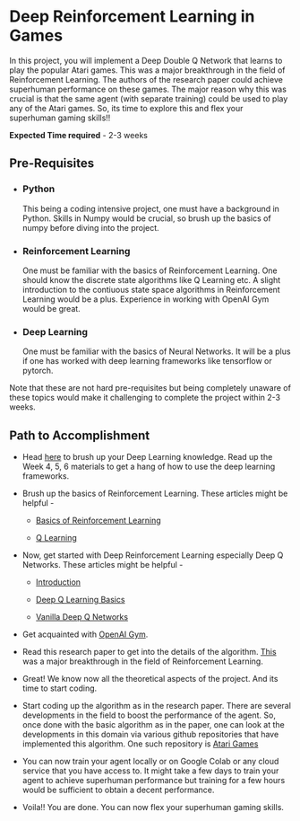 # Deep Reinforcement Learning in Games

In this project, you will implement a Deep Double Q Network that learns to play the popular Atari games. This was a major breakthrough in the field of Reinforcement Learning. 
The authors of the research paper could achieve superhuman performance on these games. The major reason why this was crucial is that the same agent (with separate training)
could be used to play any of the Atari games. So, its time to explore this and flex your superhuman gaming skills!!

**Expected Time required** - 2-3 weeks

## Pre-Requisites

- ### Python

  This being a coding intensive project, one must have a background in Python. Skills in Numpy would be crucial, so brush up the basics of numpy before diving into the project.

- ### Reinforcement Learning

  One must be familiar with the basics of Reinforcement Learning. One should know the discrete state algorithms like Q Learning etc. A slight introduction to the contiuous state 
space algorithms in Reinforcement Learning would be a plus. Experience in working with OpenAI Gym would be great.

- ### Deep Learning

  One must be familiar with the basics of Neural Networks. It will be a plus if one has worked with deep learning frameworks like tensorflow or pytorch.

Note that these are not hard pre-requisites but being completely unaware of these topics would make it challenging to complete the project within 2-3 weeks.  

## Path to Accomplishment

* Head [here](https://github.com/wncc/learners-space/tree/master/Machine%20Learning) to brush up your Deep Learning knowledge. Read up the Week 4, 5, 6 materials to 
get a hang of how to use the deep learning frameworks. 

* Brush up the basics of Reinforcement Learning. These articles might be helpful - 
  * [Basics of Reinforcement Learning](https://medium.com/@SmartLabAI/reinforcement-learning-algorithms-an-intuitive-overview-904e2dff5bbc)

  * [Q Learning](https://towardsdatascience.com/simple-reinforcement-learning-q-learning-fcddc4b6fe56#:~:text=Q%2Dlearning%20is%20an%20off,a%20policy%20isn't%20needed.)
  
* Now, get started with Deep Reinforcement Learning especially Deep Q Networks. These articles might be helpful -
  * [Introduction](https://towardsdatascience.com/drl-01-a-gentle-introduction-to-deep-reinforcement-learning-405b79866bf4)
  
  * [Deep Q Learning Basics](https://towardsdatascience.com/qrash-course-deep-q-networks-from-the-ground-up-1bbda41d3677)
  
  * [Vanilla Deep Q Networks](https://towardsdatascience.com/dqn-part-1-vanilla-deep-q-networks-6eb4a00febfb)
  
* Get acquainted with [OpenAI Gym](https://towardsdatascience.com/tagged/openai-gym). 
  
* Read this research paper to get into the details of the algorithm. [This](https://www.cs.toronto.edu/~vmnih/docs/dqn.pdf) was a major breakthrough in the field of Reinforcement Learning.
 
* Great! We know now all the theoretical aspects of the project. And its time to start coding. 
 
* Start coding up the algorithm as in the research paper. There are several developments in the field to boost the performance of the agent. So, once done with the basic 
 algorithm as in the paper, one can look at the developments in this domain via various github repositories that have implemented this algorithm. One such repository is [Atari Games](https://github.com/akj0811/Reinforcement-Learning)
 
* You can now train your agent locally or on Google Colab or any cloud service that you have access to. It might take a few days to train your agent to achieve superhuman 
performance but training for a few hours would be sufficient to obtain a decent performance.

* Voila!! You are done. You can now flex your superhuman gaming skills.
